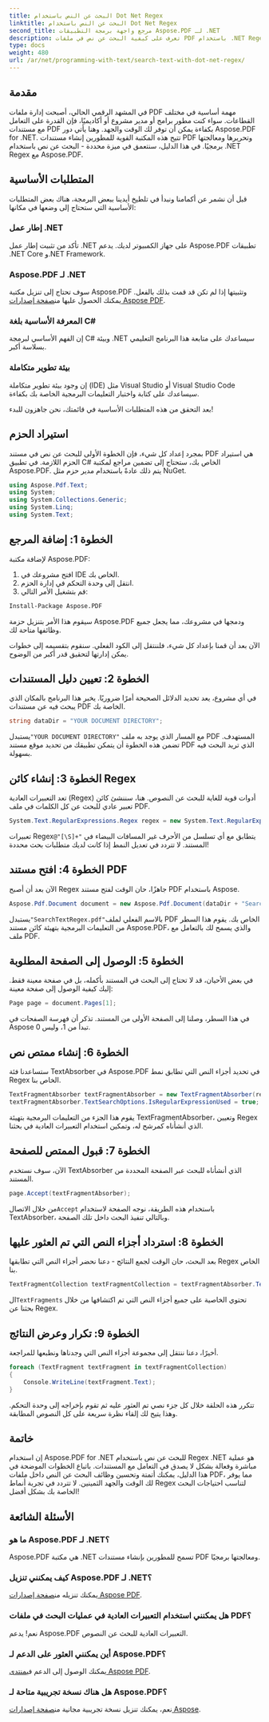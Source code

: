 ```yaml
---
title: البحث عن النص باستخدام Dot Net Regex
linktitle: البحث عن النص باستخدام Dot Net Regex
second_title: مرجع واجهة برمجة التطبيقات Aspose.PDF لـ .NET
description: تعرف على كيفية البحث عن نص في ملفات PDF باستخدام .NET Regex مع Aspose.PDF. اتبع دليلنا خطوة بخطوة لتبسيط مهام PDF الخاصة بك.
type: docs
weight: 480
url: /ar/net/programming-with-text/search-text-with-dot-net-regex/
---
```

## مقدمة

في المشهد الرقمي الحالي، أصبحت إدارة ملفات PDF مهمة أساسية في مختلف القطاعات. سواء كنت مطور برامج أو مدير مشروع أو أكاديميًا، فإن القدرة على التعامل مع مستندات PDF بكفاءة يمكن أن توفر لك الوقت والجهد. وهنا يأتي دور Aspose.PDF for .NET. تتيح هذه المكتبة القوية للمطورين إنشاء مستندات PDF وتحريرها ومعالجتها برمجيًا. في هذا الدليل، سنتعمق في ميزة محددة - البحث عن نص باستخدام .NET Regex مع Aspose.PDF.

## المتطلبات الأساسية

قبل أن نشمر عن أكمامنا ونبدأ في تلطيخ أيدينا ببعض البرمجة، هناك بعض المتطلبات الأساسية التي ستحتاج إلى وضعها في مكانها:

### إطار عمل .NET
تأكد من تثبيت إطار عمل .NET على جهاز الكمبيوتر لديك. يدعم Aspose.PDF تطبيقات .NET Core و.NET Framework.

### Aspose.PDF لـ .NET
 سوف تحتاج إلى تنزيل مكتبة Aspose.PDF وتثبيتها إذا لم تكن قد قمت بذلك بالفعل. يمكنك الحصول عليها من[صفحة إصدارات Aspose PDF](https://releases.aspose.com/pdf/net/).

### المعرفة الأساسية بلغة C#
إن الفهم الأساسي لبرمجة C# وبيئة .NET سيساعدك على متابعة هذا البرنامج التعليمي بسلاسة أكبر.

### بيئة تطوير متكاملة
إن وجود بيئة تطوير متكاملة (IDE) مثل Visual Studio أو Visual Studio Code سيساعدك على كتابة واختبار التعليمات البرمجية الخاصة بك بكفاءة.

بعد التحقق من هذه المتطلبات الأساسية في قائمتك، نحن جاهزون للبدء!

## استيراد الحزم

بمجرد إعداد كل شيء، فإن الخطوة الأولى للبحث عن نص في مستند PDF هي استيراد الحزم اللازمة. في تطبيق C# الخاص بك، ستحتاج إلى تضمين مراجع لمكتبة Aspose.PDF. يتم ذلك عادةً باستخدام مدير حزم مثل NuGet.

```csharp
using Aspose.Pdf.Text;
using System;
using System.Collections.Generic;
using System.Linq;
using System.Text;
```

## الخطوة 1: إضافة المرجع
لإضافة مكتبة Aspose.PDF:

1. افتح مشروعك في IDE الخاص بك.
2. انتقل إلى وحدة التحكم في إدارة الحزم.
3. قم بتشغيل الأمر التالي:

```bash
Install-Package Aspose.PDF
```

سيقوم هذا الأمر بتنزيل حزمة Aspose.PDF ودمجها في مشروعك، مما يجعل جميع وظائفها متاحة لك.

الآن بعد أن قمنا بإعداد كل شيء، فلننتقل إلى الكود الفعلي. سنقوم بتقسيمه إلى خطوات يمكن إدارتها لتحقيق قدر أكبر من الوضوح.

## الخطوة 2: تعيين دليل المستندات

في أي مشروع، يعد تحديد الدلائل الصحيحة أمرًا ضروريًا. يخبر هذا البرنامج بالمكان الذي يبحث فيه عن مستندات PDF الخاصة بك.

```csharp
string dataDir = "YOUR DOCUMENT DIRECTORY";
```
 يستبدل`"YOUR DOCUMENT DIRECTORY"` مع المسار الذي يوجد به ملف PDF المستهدف. تضمن هذه الخطوة أن يتمكن تطبيقك من تحديد موقع مستند PDF الذي تريد البحث فيه بسهولة.

## الخطوة 3: إنشاء كائن Regex

تعد التعبيرات العادية (Regex) أدوات قوية للغاية للبحث عن النصوص. هنا، سننشئ كائن تعبير عادي للبحث عن كل الكلمات في ملف PDF. 

```csharp
System.Text.RegularExpressions.Regex regex = new System.Text.RegularExpressions.Regex(@"[\S]+");
```
 تعبيرات Regex`@"[\S]+"` يتطابق مع أي تسلسل من الأحرف غير المسافات البيضاء في المستند. لا تتردد في تعديل النمط إذا كانت لديك متطلبات بحث محددة!

## الخطوة 4: افتح مستند PDF

الآن بعد أن أصبح Regex جاهزًا، حان الوقت لفتح مستند PDF باستخدام Aspose.

```csharp
Aspose.Pdf.Document document = new Aspose.Pdf.Document(dataDir + "SearchTextRegex.pdf");
```
 يستبدل`"SearchTextRegex.pdf"`بالاسم الفعلي لملف PDF الخاص بك. يقوم هذا السطر من التعليمات البرمجية بتهيئة كائن مستند Aspose.PDF، والذي يسمح لك بالتعامل مع ملف PDF.

## الخطوة 5: الوصول إلى الصفحة المطلوبة

في بعض الأحيان، قد لا تحتاج إلى البحث في المستند بأكمله، بل في صفحة معينة فقط. إليك كيفية الوصول إلى صفحة معينة:

```csharp
Page page = document.Pages[1];
```
في هذا السطر، وصلنا إلى الصفحة الأولى من المستند. تذكر أن فهرسة الصفحات في Aspose تبدأ من 1، وليس 0.

## الخطوة 6: إنشاء ممتص نص

ستساعدنا فئة TextAbsorber في Aspose.PDF في تحديد أجزاء النص التي تطابق نمط Regex الخاص بنا.

```csharp
TextFragmentAbsorber textFragmentAbsorber = new TextFragmentAbsorber(regex);
textFragmentAbsorber.TextSearchOptions.IsRegularExpressionUsed = true;
```
يقوم هذا الجزء من التعليمات البرمجية بتهيئة TextFragmentAbsorber، وتعيين Regex الذي أنشأناه كمرشح له، وتمكين استخدام التعبيرات العادية في بحثنا.

## الخطوة 7: قبول الممتص للصفحة

الآن، سوف نستخدم TextAbsorber الذي أنشأناه للبحث عبر الصفحة المحددة من المستند.

```csharp
page.Accept(textFragmentAbsorber);
```
 من خلال الاتصال`Accept` باستخدام هذه الطريقة، نوجه الصفحة لاستخدام TextAbsorber، وبالتالي تنفيذ البحث داخل تلك الصفحة.

## الخطوة 8: استرداد أجزاء النص التي تم العثور عليها

بعد البحث، حان الوقت لجمع النتائج - دعنا نحضر أجزاء النص التي تطابقها Regex الخاص بنا.

```csharp
TextFragmentCollection textFragmentCollection = textFragmentAbsorber.TextFragments;
```
 ال`TextFragments` تحتوي الخاصية على جميع أجزاء النص التي تم اكتشافها من خلال بحثنا عن Regex. 

## الخطوة 9: تكرار وعرض النتائج

أخيرًا، دعنا ننتقل إلى مجموعة أجزاء النص التي وجدناها ونطبعها للمراجعة.

```csharp
foreach (TextFragment textFragment in textFragmentCollection)
{
    Console.WriteLine(textFragment.Text);
}
```
تتكرر هذه الحلقة خلال كل جزء نصي تم العثور عليه ثم تقوم بإخراجه إلى وحدة التحكم. وهذا يتيح لك إلقاء نظرة سريعة على كل النصوص المطابقة.

## خاتمة

إن استخدام Aspose.PDF for .NET للبحث عن نص باستخدام Regex .NET هو عملية مباشرة وفعالة بشكل لا يصدق في التعامل مع المستندات. باتباع الخطوات الموضحة في هذا الدليل، يمكنك أتمتة وتحسين وظائف البحث عن النص داخل ملفات PDF، مما يوفر لك الوقت والجهد الثمينين. لا تتردد في تجربة أنماط Regex لتناسب احتياجات البحث الخاصة بك بشكل أفضل! 

## الأسئلة الشائعة

### ما هو Aspose.PDF لـ .NET؟
Aspose.PDF هي مكتبة .NET تسمح للمطورين بإنشاء مستندات PDF ومعالجتها برمجيًا.

### كيف يمكنني تنزيل Aspose.PDF لـ .NET؟
 يمكنك تنزيله من[صفحة إصدارات Aspose PDF](https://releases.aspose.com/pdf/net/).

### هل يمكنني استخدام التعبيرات العادية في عمليات البحث في ملفات PDF؟
نعم! يدعم Aspose.PDF التعبيرات العادية للبحث عن النصوص.

### أين يمكنني العثور على الدعم لـ Aspose.PDF؟
 يمكنك الوصول إلى الدعم في[منتدى Aspose PDF](https://forum.aspose.com/c/pdf/10).

### هل هناك نسخة تجريبية متاحة لـ Aspose.PDF؟
 نعم، يمكنك تنزيل نسخة تجريبية مجانية من[صفحة إصدارات Aspose](https://releases.aspose.com/).